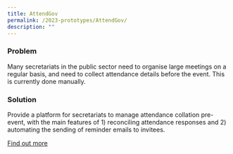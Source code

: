 ```yaml
---
title: AttendGov
permalink: /2023-prototypes/AttendGov/
description: ""
---
```

### Problem
Many secretariats in the public sector need to organise large meetings on a regular basis, and need to collect attendance details before the event. This is currently done manually.

### Solution
Provide a platform for secretariats to manage attendance collation pre-event, with the main features of 1) reconciling attendance responses and 2) automating the sending of reminder emails to invitees.

[Find out more](https://docs.google.com/presentation/d/1wmMlxNORlfH_-0NIJU-QjyqOh9wLMCSB_1ohc2TpX50/edit#slide=id.g20621f1caed_0_1688)